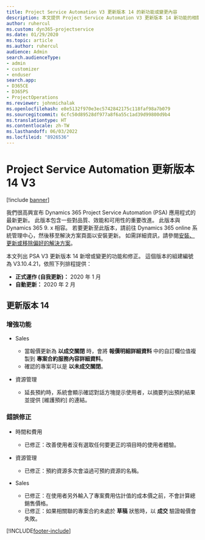 ```yaml
---
title: Project Service Automation V3 更新版本 14 的新功能或變更內容
description: 本文提供 Project Service Automation V3 更新版本 14 新功能的相關資訊。
author: ruhercul
ms.custom: dyn365-projectservice
ms.date: 01/29/2020
ms.topic: article
ms.author: ruhercul
audience: Admin
search.audienceType:
- admin
- customizer
- enduser
search.app:
- D365CE
- D365PS
- ProjectOperations
ms.reviewer: johnmichalak
ms.openlocfilehash: e8e5132f970e3ec5742842175c118faf98a7b079
ms.sourcegitcommit: 6cfc50d89528df977a8f6a55c1ad39d99800d9b4
ms.translationtype: HT
ms.contentlocale: zh-TW
ms.lasthandoff: 06/03/2022
ms.locfileid: "8926536"
---
```

# <a name="project-service-automation-update-release-14-v3"></a>Project Service Automation 更新版本 14 V3

[!include [banner](../includes/psa-now-project-operations.md)]

我們很高興宣布 Dynamics 365 Project Service Automation (PSA) 應用程式的最新更新。 此版本包含一些對品質、效能和可用性的重要改進。 此版本與 Dynamics 365 9. x 相容。 若要更新至此版本，請前往 Dynamics 365 online 系統管理中心，然後移至解決方案頁面以安裝更新。 如需詳細資訊，請參閱[安裝、更新或移除偏好的解決方案](/power-platform/admin/install-remove-preferred-solution)。

本文列出 PSA V3 更新版本 14 新增或變更的功能和修正。 這個版本的組建編號為 V3.10.4.21，依照下列排程提供：

- **正式運作 (自我更新)：** 2020 年 1 月
- **自動更新：** 2020 年 2 月

## <a name="update-release-14"></a>更新版本 14

### <a name="enhancements"></a>增強功能

- Sales

     - 當報價更新為 **以成交關閉** 時，會將 **報價明細詳細資料** 中的自訂欄位值複製到 **專案合約服務內容詳細資料**。
     - 確認的專案可以是 **以未成交關閉**。

- 資源管理

     - 延長預約時，系統會顯示確認對話方塊提示使用者，以摘要列出預約結果並提供 [維護預約] 的連結。


### <a name="bug-fixes"></a>錯誤修正

- 時間和費用

     - 已修正：改善使用者沒有選取任何要更正的項目時的使用者體驗。

- 資源管理

     - 已修正：預約資源多次會溢過可預約資源的名稱。

- Sales

     - 已修正：在使用者另外輸入了專案費用估計值的成本價之前，不會計算總銷售價格。
     - 已修正：如果相關聯的專案合約未處於 **草稿** 狀態時，以 **成交** 驗證報價會失敗。



[!INCLUDE[footer-include](../includes/footer-banner.md)]
